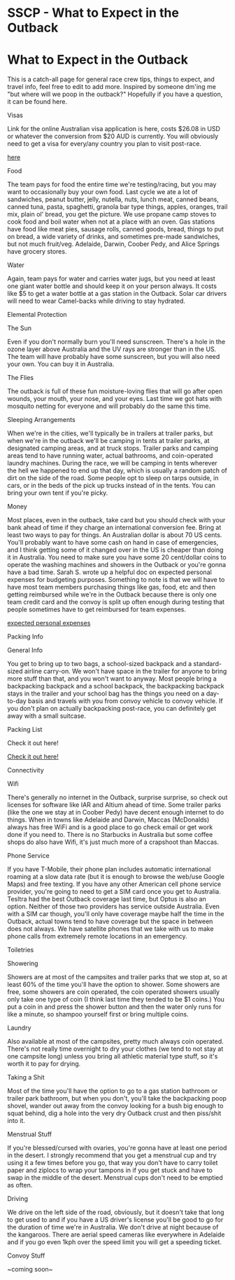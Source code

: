 # SSCP - What to Expect in the Outback

# What to Expect in the Outback

This is a catch-all page for general race crew tips, things to expect, and travel info, feel free to edit to add more. Inspired by someone dm'ing me "but where will we poop in the outback?" Hopefully if you have a question, it can be found here.

Visas

Link for the online Australian visa application is here, costs $26.08 in USD or whatever the conversion from $20 AUD is currently. You will obviously need to get a visa for every/any country you plan to visit post-race.

[ here](https://assessments.visabureau.com/australia/assessment/eta/default.aspx)

Food

The team pays for food the entire time we're testing/racing, but you may want to occasionally buy your own food. Last cycle we ate a lot of sandwiches, peanut butter, jelly, nutella, nuts, lunch meat, canned beans, canned tuna, pasta, spaghetti, granola bar type things, apples, oranges, trail mix, plain ol' bread, you get the picture. We use propane camp stoves to cook food and boil water when not at a place with an oven. Gas stations have food like meat pies, sausage rolls, canned goods, bread, things to put on bread, a wide variety of drinks, and sometimes pre-made sandwiches, but not much fruit/veg. Adelaide, Darwin, Coober Pedy, and Alice Springs have grocery stores.

Water

Again, team pays for water and carries water jugs, but you need at least one giant water bottle and should keep it on your person always. It costs like $5 to get a water bottle at a gas station in the Outback. Solar car drivers will need to wear Camel-backs while driving to stay hydrated.

Elemental Protection

The Sun

Even if you don't normally burn you'll need sunscreen. There's a hole in the ozone layer above Australia and the UV rays are stronger than in the US. The team will have probably have some sunscreen, but you will also need your own. You can buy it in Australia.

The Flies

The outback is full of these fun moisture-loving flies that will go after open wounds, your mouth, your nose, and your eyes. Last time we got hats with mosquito netting for everyone and will probably do the same this time.

Sleeping Arrangements

When we're in the cities, we'll typically be in trailers at trailer parks, but when we're in the outback we'll be camping in tents at trailer parks, at designated camping areas, and at truck stops. Trailer parks and camping areas tend to have running water, actual bathrooms, and coin-operated laundry machines. During the race, we will be camping in tents wherever the hell we happened to end up that day, which is usually a random patch of dirt on the side of the road. Some people opt to sleep on tarps outside, in cars, or in the beds of the pick up trucks instead of in the tents. You can bring your own tent if you're picky.

Money

Most places, even in the outback, take card but you should check with your bank ahead of time if they charge an international conversion fee. Bring at least two ways to pay for things. An Australian dollar is about 70 US cents. You'll probably want to have some cash on hand in case of emergencies, and I think getting some of it changed over in the US is cheaper than doing it in Australia. You need to make sure you have some 20 cent/dollar coins to operate the washing machines and showers in the Outback or you're gonna have a bad time. Sarah S. wrote up a helpful doc on expected personal expenses for budgeting purposes. Something to note is that we will have to have most team members purchasing things like gas, food, etc and then getting reimbursed while we're in the Outback because there is only one team credit card and the convoy is split up often enough during testing that people sometimes have to get reimbursed for team expenses.

[ expected personal expenses](/home/sscp-2018-2019/race-effort-2019/expected-personal-costs)

Packing Info

General Info

You get to bring up to two bags, a school-sized backpack and a standard-sized airline carry-on. We won't have space in the trailer for anyone to bring more stuff than that, and you won't want to anyway. Most people bring a backpacking backpack and a school backpack, the backpacking backpack stays in the trailer and your school bag has the things you need on a day-to-day basis and travels with you from convoy vehicle to convoy vehicle. If you don't plan on actually backpacking post-race, you can definitely get away with a small suitcase.

Packing List

Check it out here!

[Check it out here!](/home/sscp-2018-2019/race-effort-2019/packing-list)

Connectivity

Wifi

There's generally no internet in the Outback, surprise surprise, so check out licenses for software like IAR and Altium ahead of time. Some trailer parks (like the one we stay at in Coober Pedy) have decent enough internet to do things. When in towns like Adelaide and Darwin, Maccas (McDonalds) always has free WiFi and is a good place to go check email or get work done if you need to. There is no Starbucks in Australia but some coffee shops do also have Wifi, it's just much more of a crapshoot than Maccas.

Phone Service

If you have T-Mobile, their phone plan includes automatic international roaming at a slow data rate (but it is enough to browse the web/use Google Maps) and free texting. If you have any other American cell phone service provider, you're going to need to get a SIM card once you get to Australia. Tesltra had the best Outback coverage last time, but Optus is also an option. Neither of those two providers has service outside Australia. Even with a SIM car though, you'll only have coverage maybe half the time in the Outback, actual towns tend to have coverage but the space in between does not always. We have satellite phones that we take with us to make phone calls from extremely remote locations in an emergency.

Toiletries

Showering

Showers are at most of the campsites and trailer parks that we stop at, so at least 60% of the time you'll have the option to shower. Some showers are free, some showers are coin operated, the coin operated showers usually only take one type of coin (I think last time they tended to be $1 coins.) You put a coin in and press the shower button and then the water only runs for like a minute, so shampoo yourself first or bring multiple coins.

Laundry

Also available at most of the campsites, pretty much always coin operated. There's not really time overnight to dry your clothes (we tend to not stay at one campsite long) unless you bring all athletic material type stuff, so it's worth it to pay for drying.

Taking a Shit

Most of the time you'll have the option to go to a gas station bathroom or trailer park bathroom, but when you don't, you'll take the backpacking poop shovel, wander out away from the convoy looking for a bush big enough to squat behind, dig a hole into the very dry Outback crust and then piss/shit into it.

Menstrual Stuff

If you're blessed/cursed with ovaries, you're gonna have at least one period in the desert. I strongly recommend that you get a menstrual cup and try using it a few times before you go, that way you don't have to carry toilet paper and ziplocs to wrap your tampons in if you get stuck and have to swap in the middle of the desert. Menstrual cups don't need to be emptied as often.

Driving

We drive on the left side of the road, obviously, but it doesn't take that long to get used to and if you have a US driver's license you'll be good to go for the duration of time we're in Australia. We don't drive at night because of the kangaroos. There are aerial speed cameras like everywhere in Adelaide and if you go even 1kph over the speed limit you will get a speeding ticket.

Convoy Stuff

~coming soon~

